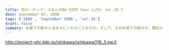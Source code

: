 ```yaml
---
title: 石川・ホンマ・ぶるんのBe-SIDE Your Life! vol.18-3
date: September 07, 2006
tags: ['2006', 'September 2006', 'vol.18']
draft: false
summary: 水面下の動きとはまさにこれのことなのか。そして、その水面下の動きが、既知となったとき人々は慌てふためき、暴走・・・そして絶望（！？）。なんとも遠い目をした三人の姿がスタジオのガラス越しに悲しげにさえみえる。普段は、明日を見ないで生きている三人が、明日を見てしまっている．．．そんなリアルライフがそこにはあった。・・・・・・・・・・・・・・・・・・・・・・・・・・・おいっ！リスナーのみんな！こんな、みぢめな三人にどうか救いのメールをお待ちしています。そして、少々、取り乱した収録になったことをお詫びせねばならない・・・そんな9月一発目の収録のことだった。考えてみると、ティーンズのリスナーのみんなからすると「知らねぇよ！」の一言につきる回であったな！NAMAE
---
```


http://project-phi.ddo.jp/ishikawa/ishikawa018_3.mp3
